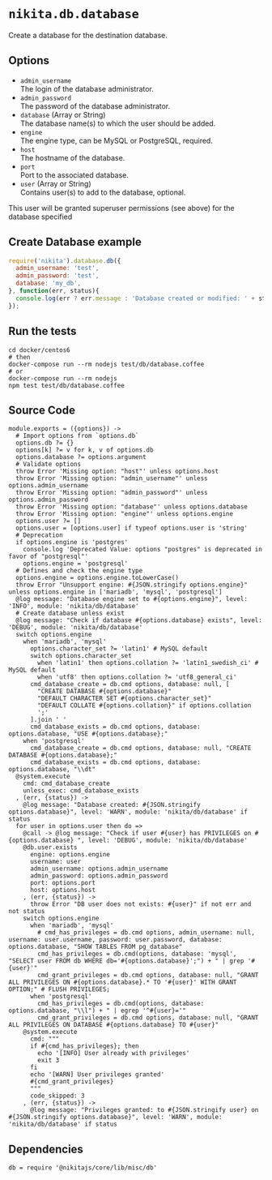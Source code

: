
# `nikita.db.database`

Create a database for the destination database.

## Options

* `admin_username`   
  The login of the database administrator.   
* `admin_password`   
  The password of the database administrator.   
* `database` (Array or String)   
  The database name(s) to which the user should be added.   
* `engine`   
  The engine type, can be MySQL or PostgreSQL, required.   
* `host`   
  The hostname of the database.   
* `port`   
  Port to the associated database.   
* `user` (Array or String)   
  Contains  user(s) to add to the database, optional.   

This user will be granted superuser permissions (see above) for the database specified

## Create Database example

```js
require('nikita').database.db({
  admin_username: 'test',
  admin_password: 'test',
  database: 'my_db',
}, function(err, status){
  console.log(err ? err.message : 'Database created or modified: ' + status);
});
```

## Run the tests

```
cd docker/centos6
# then
docker-compose run --rm nodejs test/db/database.coffee
# or
docker-compose run --rm nodejs
npm test test/db/database.coffee
```

## Source Code

    module.exports = ({options}) ->
      # Import options from `options.db`
      options.db ?= {}
      options[k] ?= v for k, v of options.db
      options.database ?= options.argument
      # Validate options
      throw Error 'Missing option: "host"' unless options.host
      throw Error 'Missing option: "admin_username"' unless options.admin_username
      throw Error 'Missing option: "admin_password"' unless options.admin_password
      throw Error 'Missing option: "database"' unless options.database
      throw Error 'Missing option: "engine"' unless options.engine
      options.user ?= []
      options.user = [options.user] if typeof options.user is 'string'
      # Deprecation
      if options.engine is 'postgres'
        console.log 'Deprecated Value: options "postgres" is deprecated in favor of "postgresql"'
        options.engine = 'postgresql'
      # Defines and check the engine type
      options.engine = options.engine.toLowerCase()
      throw Error "Unsupport engine: #{JSON.stringify options.engine}" unless options.engine in ['mariadb', 'mysql', 'postgresql']
      @log message: "Database engine set to #{options.engine}", level: 'INFO', module: 'nikita/db/database'
      # Create database unless exist
      @log message: "Check if database #{options.database} exists", level: 'DEBUG', module: 'nikita/db/database'
      switch options.engine
        when 'mariadb', 'mysql'
          options.character_set ?= 'latin1' # MySQL default
          switch options.character_set
            when 'latin1' then options.collation ?= 'latin1_swedish_ci' # MySQL default
            when 'utf8' then options.collation ?= 'utf8_general_ci'
          cmd_database_create = db.cmd options, database: null, [
            "CREATE DATABASE #{options.database}"
            "DEFAULT CHARACTER SET #{options.character_set}"
            "DEFAULT COLLATE #{options.collation}" if options.collation
            ';'
          ].join ' '
          cmd_database_exists = db.cmd options, database: options.database, "USE #{options.database};"
        when 'postgresql'
          cmd_database_create = db.cmd options, database: null, "CREATE DATABASE #{options.database};"
          cmd_database_exists = db.cmd options, database: options.database, "\\dt"
      @system.execute
        cmd: cmd_database_create
        unless_exec: cmd_database_exists
      , (err, {status}) ->
        @log message: "Database created: #{JSON.stringify options.database}", level: 'WARN', module: 'nikita/db/database' if status
      for user in options.user then do =>
        @call -> @log message: "Check if user #{user} has PRIVILEGES on #{options.database} ", level: 'DEBUG', module: 'nikita/db/database'     
        @db.user.exists
          engine: options.engine
          username: user
          admin_username: options.admin_username
          admin_password: options.admin_password
          port: options.port
          host: options.host
        , (err, {status}) ->
          throw Error "DB user does not exists: #{user}" if not err and not status
        switch options.engine
          when 'mariadb', 'mysql'
            # cmd_has_privileges = db.cmd options, admin_username: null, username: user.username, password: user.password, database: options.database, "SHOW TABLES FROM pg_database"
            cmd_has_privileges = db.cmd(options, database: 'mysql', "SELECT user FROM db WHERE db='#{options.database}';") + " | grep '#{user}'"
            cmd_grant_privileges = db.cmd options, database: null, "GRANT ALL PRIVILEGES ON #{options.database}.* TO '#{user}' WITH GRANT OPTION;" # FLUSH PRIVILEGES;
          when 'postgresql'
            cmd_has_privileges = db.cmd(options, database: options.database, "\\l") + " | egrep '^#{user}='"
            cmd_grant_privileges = db.cmd options, database: null, "GRANT ALL PRIVILEGES ON DATABASE #{options.database} TO #{user}"
        @system.execute
          cmd: """
          if #{cmd_has_privileges}; then
            echo '[INFO] User already with privileges'
            exit 3
          fi
          echo '[WARN] User privileges granted'
          #{cmd_grant_privileges}
          """
          code_skipped: 3
        , (err, {status}) ->
          @log message: "Privileges granted: to #{JSON.stringify user} on #{JSON.stringify options.database}", level: 'WARN', module: 'nikita/db/database' if status

## Dependencies

    db = require '@nikitajs/core/lib/misc/db'
